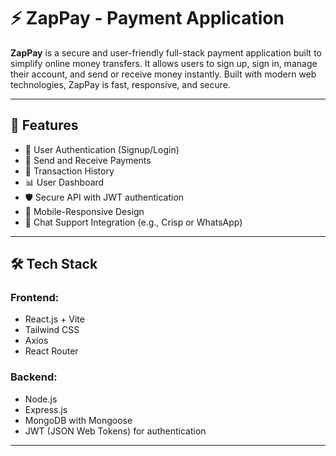 # ⚡ ZapPay - Payment Application

**ZapPay** is a secure and user-friendly full-stack payment application built to simplify online money transfers. It allows users to sign up, sign in, manage their account, and send or receive money instantly. Built with modern web technologies, ZapPay is fast, responsive, and secure.

---

## 🚀 Features

- 🔐 User Authentication (Signup/Login)
- 💸 Send and Receive Payments
- 🧾 Transaction History
- 📊 User Dashboard
- 🛡️ Secure API with JWT authentication
- 📱 Mobile-Responsive Design
- 💬 Chat Support Integration (e.g., Crisp or WhatsApp)

---

## 🛠️ Tech Stack

### Frontend:
- React.js + Vite
- Tailwind CSS
- Axios
- React Router

### Backend:
- Node.js
- Express.js
- MongoDB with Mongoose
- JWT (JSON Web Tokens) for authentication

---



